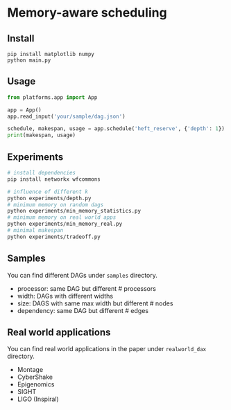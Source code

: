 # Memory-aware scheduling

## Install

```
pip install matplotlib numpy
python main.py
```

## Usage

```python
from platforms.app import App

app = App()
app.read_input('your/sample/dag.json')

schedule, makespan, usage = app.schedule('heft_reserve', {'depth': 1})
print(makespan, usage)
```

## Experiments

```bash
# install dependencies
pip install networkx wfcommons

# influence of different k
python experiments/depth.py
# minimum memory on random dags
python experiments/min_memory_statistics.py
# minimum memory on real world apps
python experiments/min_memory_real.py
# minimal makespan
python experiments/tradeoff.py
```

## Samples

You can find different DAGs under `samples` directory.
- processor: same DAG but different # processors
- width: DAGs with different widths
- size: DAGS with same max width but different # nodes
- dependency: same DAG but different # edges

## Real world applications

You can find real world applications in the paper under `realworld_dax` directory.
- Montage
- CyberShake
- Epigenomics
- SIGHT
- LIGO (Inspiral)
